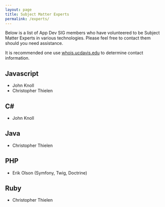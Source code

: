 ```yaml
---
layout: page
title: Subject Matter Experts
permalink: /experts/
---
```


Below is a list of App Dev SIG members who have volunteered to be Subject Matter Experts in various technologies. Please feel free to contact them should you need assistance.

It is recommended one use [whois.ucdavis.edu](http://whois.ucdavis.edu) to determine contact information.

Javascript
-
- John Knoll
- Christopher Thielen

C#
-
- John Knoll

Java
-
- Christopher Thielen

PHP
-
- Erik Olson (Symfony, Twig, Doctrine)

Ruby
-
- Christopher Thielen
